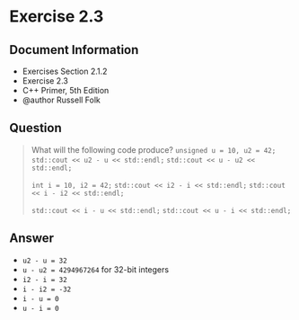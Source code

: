 # Exercise 2.3

## Document Information

- Exercises Section 2.1.2
- Exercise 2.3
- C++ Primer, 5th Edition
- @author Russell Folk

## Question

> What will the following code produce?
> `unsigned u = 10, u2 = 42;`
> `std::cout << u2 - u << std::endl;`
> `std::cout << u - u2 << std::endl;`
>
> `int i = 10, i2 = 42;`
> `std::cout << i2 - i << std::endl;`
> `std::cout << i - i2 << std::endl;`
>
> `std::cout << i - u << std::endl;`
> `std::cout << u - i << std::endl;`

## Answer

* `u2 - u = 32`
* `u - u2 = 4294967264` for 32-bit integers
* `i2 - i = 32`
* `i - i2 = -32`
* `i - u = 0`
* `u - i = 0`
